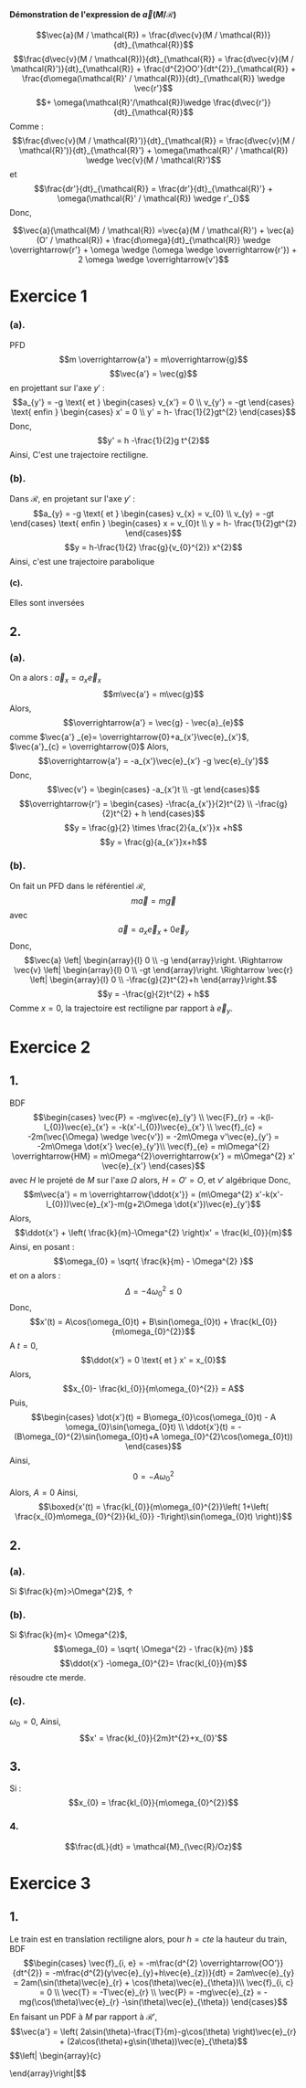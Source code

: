 #### Démonstration de l'expression de $\vec{a}(M / \mathcal{R})$
$$\vec{a}(M / \mathcal{R}) = \frac{d\vec{v}(M / \mathcal{R})}{dt}_{\mathcal{R}}$$
$$\frac{d\vec{v}(M / \mathcal{R})}{dt}_{\mathcal{R}} = \frac{d\vec{v}(M / \mathcal{R}')}{dt}_{\mathcal{R}} + \frac{d^{2}OO'}{dt^{2}}_{\mathcal{R}} + \frac{d\omega(\mathcal{R}' / \mathcal{R})}{dt}_{\mathcal{R}} \wedge \vec{r'}$$
$$+ \omega(\mathcal{R}'/\mathcal{R})\wedge \frac{d\vec{r'}}{dt}_{\mathcal{R}}$$
Comme : 
$$\frac{d\vec{v}(M / \mathcal{R}')}{dt}_{\mathcal{R}} = \frac{d\vec{v}(M / \mathcal{R}')}{dt}_{\mathcal{R}'} + \omega(\mathcal{R}' / \mathcal{R}) \wedge \vec{v}(M / \mathcal{R}')$$
et 
$$\frac{dr'}{dt}_{\mathcal{R}} = \frac{dr'}{dt}_{\mathcal{R}'} + \omega(\mathcal{R}' / \mathcal{R}) \wedge r'_{}$$
Donc, 

$$\vec{a}(\mathcal{M} / \mathcal{R}) =\vec{a}(M / \mathcal{R}') + \vec{a}(O' / \mathcal{R}) + \frac{d\omega}{dt}_{\mathcal{R}} \wedge \overrightarrow{r'} + \omega \wedge (\omega \wedge \overrightarrow{r'}) + 2 \omega \wedge \overrightarrow{v'}$$


# Exercice 1
### (a).
PFD
$$m \overrightarrow{a'} = m\overrightarrow{g}$$
$$\vec{a'} = \vec{g}$$
en projettant sur l'axe $y'$ : 
$$a_{y'} = -g \text{ et } \begin{cases}
v_{x'} = 0 \\
v_{y'} = -gt
\end{cases} \text{ enfin } \begin{cases}
x' = 0 \\
y' = h- \frac{1}{2}gt^{2} 
\end{cases}$$
Donc, 
$$y' = h -\frac{1}{2}g t^{2}$$
Ainsi, 
C'est une trajectoire rectiligne. 

### (b).
Dans $\mathcal{R}$, 
en projetant sur l'axe $y'$ : 
$$a_{y} = -g \text{ et } \begin{cases}
v_{x} = v_{0} \\
v_{y} = -gt
\end{cases} \text{ enfin } \begin{cases}
x = v_{0}t \\
y = h- \frac{1}{2}gt^{2} 
\end{cases}$$
$$y = h-\frac{1}{2} \frac{g}{v_{0}^{2}} x^{2}$$
Ainsi, 
c'est une trajectoire parabolique

#### (c).
Elles sont inversées

## 2.
### (a).
On a alors : $\vec{a}_{x} = a_{x}\vec{e}_{x}$
$$m\vec{a'} = m\vec{g}$$
Alors, 
$$\overrightarrow{a'} = \vec{g} - \vec{a}_{e}$$
comme $\vec{a'} _{e}= \overrightarrow{0}+a_{x'}\vec{e}_{x'}$, $\vec{a'}_{c} = \overrightarrow{0}$ 
Alors, 
$$\overrightarrow{a'} = -a_{x'}\vec{e}_{x'} -g \vec{e}_{y'}$$
Donc, 
$$\vec{v'} = \begin{cases}
-a_{x'}t \\
-gt 
\end{cases}$$
$$\overrightarrow{r'} = \begin{cases}
-\frac{a_{x'}}{2}t^{2} \\
-\frac{g}{2}t^{2} + h
\end{cases}$$
$$y = \frac{g}{2} \times \frac{2}{a_{x'}}x +h$$
$$y = \frac{g}{a_{x'}}x+h$$

### (b).
On fait un PFD dans le référentiel $\mathcal{R}$, 
$$m\vec{a} = m\vec{g}$$
avec 
$$\vec{a} = a_{x} \vec{e}_{x} + 0 \vec{e}_{y}$$
Donc, 
$$\vec{a} \left| \begin{array}{l}
0 \\
-g
\end{array}\right. \Rightarrow \vec{v} \left| \begin{array}{l}
0 \\
-gt
\end{array}\right. \Rightarrow \vec{r} \left| \begin{array}{l}
0 \\
-\frac{g}{2}t^{2}+h
\end{array}\right.$$
$$y = -\frac{g}{2}t^{2} + h$$
Comme $x = 0$, la trajectoire est rectiligne par rapport à $\vec{e}_{y}$.


# Exercice 2
## 1.
BDF
$$\begin{cases}
\vec{P} = -mg\vec{e}_{y'} \\
\vec{F}_{r} = -k(l-l_{0})\vec{e}_{x'} = -k(x'-l_{0})\vec{e}_{x'} \\
\vec{f}_{c} = -2m(\vec{\Omega} \wedge \vec{v'}) = -2m\Omega v'\vec{e}_{y'} = -2m\Omega \dot{x'} \vec{e}_{y'}\\
\vec{f}_{e} = m\Omega^{2} \overrightarrow{HM} = m\Omega^{2}\overrightarrow{x'} = m\Omega^{2} x' \vec{e}_{x'}
\end{cases}$$
avec $H$ le projeté de $M$ sur l'axe $\Omega$ alors, $H = O' = O$,
et $v'$ algébrique
Donc, 
$$m\vec{a'} = m \overrightarrow{\ddot{x'}} = (m\Omega^{2} x'-k(x'-l_{0}))\vec{e}_{x'}-m(g+2\Omega \dot{x'})\vec{e}_{y'}$$
Alors, 
$$\ddot{x'} + \left( \frac{k}{m}-\Omega^{2} \right)x' = \frac{kl_{0}}{m}$$
Ainsi, 
en posant : 
$$\omega_{0} = \sqrt{ \frac{k}{m} - \Omega^{2} }$$
et on a alors : 
$$\Delta = -4\omega_{0}^{2}\leq 0$$
Donc, 
$$x'(t) = A\cos(\omega_{0}t) + B\sin(\omega_{0}t) + \frac{kl_{0}}{m\omega_{0}^{2}}$$
A $t = 0$, 
$$\ddot{x'} = 0 \text{ et } x' = x_{0}$$
Alors, 
$$x_{0}- \frac{kl_{0}}{m\omega_{0}^{2}} = A$$
Puis, 
$$\begin{cases}
\dot{x'}(t) = B\omega_{0}\cos(\omega_{0}t) - A \omega_{0}\sin(\omega_{0}t) \\
\ddot{x'}(t) = -(B\omega_{0}^{2}\sin(\omega_{0}t)+A \omega_{0}^{2}\cos(\omega_{0}t))
\end{cases}$$
Ainsi, 
$$0 = -A \omega_{0}^{2}$$
Alors, $A = 0$
Ainsi, 
$$\boxed{x'(t) = \frac{kl_{0}}{m\omega_{0}^{2}}\left( 1+\left( \frac{x_{0}m\omega_{0}^{2}}{kl_{0}} -1\right)\sin(\omega_{0}t) \right)}$$

## 2.
### (a).
Si $\frac{k}{m}>\Omega^{2}$, $\uparrow$
### (b).
Si $\frac{k}{m}< \Omega^{2}$, 
$$\omega_{0} = \sqrt{ \Omega^{2} - \frac{k}{m} }$$
$$\ddot{x'} -\omega_{0}^{2}= \frac{kl_{0}}{m}$$
résoudre cte merde.

### (c).
$\omega_{0} = 0$,
Ainsi, 
$$x' = \frac{kl_{0}}{2m}t^{2}+x_{0}'$$

## 3.
Si : 
$$x_{0} = \frac{kl_{0}}{m\omega_{0}^{2}}$$

### 4.
$$\frac{dL}{dt} = \mathcal{M}_{\vec{R}/Oz}$$

# Exercice 3
## 1.
Le train est en translation rectiligne alors, 
pour $h = cte$ la hauteur du train, 
BDF
$$\begin{cases}
\vec{f}_{i, e} = -m\frac{d^{2} \overrightarrow{OO'}}{dt^{2}} = -m\frac{d^{2}(y\vec{e}_{y}+h\vec{e}_{z})}{dt} = 2am\vec{e}_{y} = 2am(\sin(\theta)\vec{e}_{r} + \cos(\theta)\vec{e}_{\theta})\\
\vec{f}_{i, c} = 0 \\
\vec{T} = -T\vec{e}_{r} \\
\vec{P} = -mg\vec{e}_{z} = -mg(\cos(\theta)\vec{e}_{r} -\sin(\theta)\vec{e}_{\theta})
\end{cases}$$
En faisant un PDF à $M$ par rapport à $\mathcal{R}'$, 
$$\vec{a'} = \left( 2a\sin(\theta)-\frac{T}{m}-g\cos(\theta) \right)\vec{e}_{r} + (2a\cos(\theta)+g\sin(\theta))\vec{e}_{\theta}$$
$$\left| \begin{array}{c}

\end{array}\right|$$